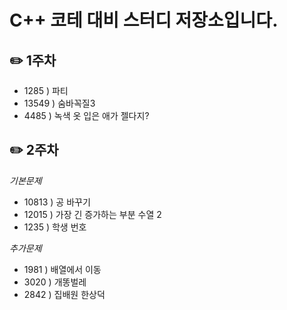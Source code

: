 # C++ 코테 대비 스터디 저장소입니다.


## ✏️ 1주차
- 1285 ) 파티
- 13549 ) 숨바꼭질3
- 4485 ) 녹색 옷 입은 애가 젤다지?

## ✏️ 2주차
*기본문제*
- 10813 ) 공 바꾸기
- 12015 ) 가장 긴 증가하는 부분 수열 2
- 1235 ) 학생 번호

*추가문제*
- 1981 ) 배열에서 이동
- 3020 ) 개똥벌레
- 2842 ) 집배원 한상덕

